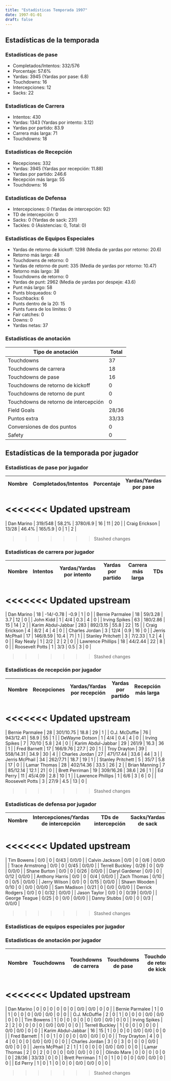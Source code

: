 ```yaml
---
title: "Estadísticas Temporada 1997"
date: 1997-01-01
draft: false
---
```


## Estadísticas de la temporada
### Estadísticas de pase
* Completados/Intentos: 332/576
* Porcentaje: 57.6%
* Yardas: 3945 (Yardas por pase: 6.8)
* Touchdowns: 16
* Intercepciones: 12
* Sacks: 22

### Estadísticas de Carrera
* Intentos: 430
* Yardas: 1343 (Yardas por intento: 3.12)
* Yardas por partido: 83.9
* Carrera más larga: 71
* Touchdowns: 18

### Estadísticas de Recepción
* Recepciones: 332
* Yardas: 3945 (Yardas por recepción: 11.88)
* Yardas por partido: 246.6
* Recepción más larga: 55
* Touchdowns: 16

### Estadísticas de Defensa
* Intercepciones: 0 (Yardas de intercepción: 92)
* TD de intercepción: 0
* Sacks: 0 (Yardas de sack: 231)
* Tackles: 0 (Asistencias: 0, Total: 0)

### Estadísticas de Equipos Especiales
* Yardas de retorno de kickoff: 1298 (Media de yardas por retorno: 20.6)
* Retorno más largo: 48
* Touchdowns de retorno: 0
* Yardas de retorno de punt: 335 (Media de yardas por retorno: 10.47)
* Retorno más largo: 38
* Touchdowns de retorno: 0
* Yardas de punt: 2962 (Media de yardas por despeje: 43.6)
* Punt más largo: 58
* Punts bloqueados: 0
* Touchbacks: 6
* Punts dentro de la 20: 15
* Punts fuera de los límites: 0
* Fair catches: 0
* Downs: 0
* Yardas netas: 37

### Estadísticas de anotación
| Tipo de anotación | Total |
|-------------------|-------|
| Touchdowns | 37 |
| Touchdowns de carrera | 18 |
| Touchdowns de pase | 16 |
| Touchdowns de retorno de kickoff | 0 |
| Touchdowns de retorno de punt | 0 |
| Touchdowns de retorno de intercepción | 0 |
| Field Goals | 28/36 |
| Puntos extra | 33/33 |
| Conversiones de dos puntos | 0 |
| Safety | 0 |

## Estadísticas de la temporada por jugador
### Estadísticas de pase por jugador
| Nombre | Completados/Intentos | Porcentaje | Yardas/Yardas por pase | TDs | Intercepciones | Sacks |
|--------|----------------------|------------|------------------------|-----|----------------|-------|
<<<<<<< Updated upstream
=======
| Dan Marino | 319/548 | 58.2% | 3780/6.9 | 16 | 11 | 20 |
| Craig Erickson | 13/28 | 46.4% | 165/5.9 | 0 | 1 | 2 |
>>>>>>> Stashed changes


### Estadísticas de carrera por jugador
| Nombre | Intentos | Yardas/Yardas por intento | Yardas por partido | Carrera más larga | TDs |
|--------|----------|--------------------------|--------------------|-------------------|-----|
<<<<<<< Updated upstream
=======
| Dan Marino | 18 | -14/-0.78 | -0.9 | 1 | 0 |
| Bernie Parmalee | 18 | 59/3.28 | 3.7 | 12 | 0 |
| John Kidd | 1 | 4/4 | 0.3 | 4 | 0 |
| Irving Spikes | 63 | 180/2.86 | 15 | 14 | 2 |
| Karim Abdul-Jabbar | 283 | 892/3.15 | 55.8 | 22 | 15 |
| Craig Erickson | 4 | 8/2 | 4 | 4 | 0 |
| Charles Jordan | 3 | 12/4 | 0.9 | 16 | 0 |
| Jerris McPhail | 17 | 146/8.59 | 10.4 | 71 | 1 |
| Stanley Pritchett | 3 | 7/2.33 | 1.2 | 4 | 0 |
| Ray Nealy | 1 | 2/2 | 2 | 2 | 0 |
| Lawrence Phillips | 18 | 44/2.44 | 22 | 8 | 0 |
| Roosevelt Potts | 1 | 3/3 | 0.5 | 3 | 0 |
>>>>>>> Stashed changes


### Estadísticas de recepción por jugador
| Nombre | Recepciones | Yardas/Yardas por recepción | Yardas por partido | Recepción más larga | TDs |
|--------|-------------|----------------------------|--------------------|---------------------|-----|
<<<<<<< Updated upstream
=======
| Bernie Parmalee | 28 | 301/10.75 | 18.8 | 29 | 1 |
| O.J. McDuffie | 76 | 943/12.41 | 58.9 | 55 | 1 |
| DeWayne Dotson | 1 | 4/4 | 0.4 | 4 | 0 |
| Irving Spikes | 7 | 70/10 | 5.8 | 24 | 0 |
| Karim Abdul-Jabbar | 29 | 261/9 | 16.3 | 36 | 1 |
| Fred Barnett | 17 | 166/9.76 | 27.7 | 20 | 1 |
| Troy Drayton | 39 | 558/14.31 | 34.9 | 30 | 4 |
| Charles Jordan | 27 | 471/17.44 | 33.6 | 44 | 3 |
| Jerris McPhail | 34 | 262/7.71 | 18.7 | 19 | 1 |
| Stanley Pritchett | 5 | 35/7 | 5.8 | 17 | 0 |
| Lamar Thomas | 28 | 402/14.36 | 33.5 | 26 | 2 |
| Brian Manning | 7 | 85/12.14 | 12.1 | 21 | 0 |
| Brett Perriman | 19 | 309/16.26 | 38.6 | 26 | 1 |
| Ed Perry | 11 | 45/4.09 | 2.8 | 10 | 1 |
| Lawrence Phillips | 1 | 6/6 | 3 | 6 | 0 |
| Roosevelt Potts | 3 | 27/9 | 4.5 | 13 | 0 |
>>>>>>> Stashed changes


### Estadísticas de defensa por jugador
| Nombre | Intercepciones/Yardas de intercepción | TDs de intercepción | Sacks/Yardas de sack | Tackles/Asistencias/Total |
|--------|--------------------------------------|---------------------|-----------------------|--------------------------|
<<<<<<< Updated upstream
=======
| Tim Bowens | 0/0 | 0 | 0/43 | 0/0/0 |
| Calvin Jackson | 0/0 | 0 | 0/6 | 0/0/0 |
| Trace Armstrong | 0/0 | 0 | 0/45 | 0/0/0 |
| Terrell Buckley | 0/26 | 0 | 0/0 | 0/0/0 |
| Shane Burton | 0/0 | 0 | 0/26 | 0/0/0 |
| Daryl Gardener | 0/0 | 0 | 0/12 | 0/0/0 |
| Anthony Harris | 0/0 | 0 | 0/4 | 0/0/0 |
| Zach Thomas | 0/10 | 0 | 0/5 | 0/0/0 |
| Jerry Wilson | 0/0 | 0 | 0/15 | 0/0/0 |
| Shawn Wooden | 0/10 | 0 | 0/0 | 0/0/0 |
| Sam Madison | 0/21 | 0 | 0/0 | 0/0/0 |
| Derrick Rodgers | 0/0 | 0 | 0/32 | 0/0/0 |
| Jason Taylor | 0/0 | 0 | 0/39 | 0/0/0 |
| George Teague | 0/25 | 0 | 0/0 | 0/0/0 |
| Danny Stubbs | 0/0 | 0 | 0/3 | 0/0/0 |
>>>>>>> Stashed changes


### Estadísticas de equipos especiales por jugador
<!-- Puedes agregar aquí tablas para KickoffReturn, PuntReturn, Punting, Kicking si lo necesitas -->

### Estadísticas de anotación por jugador
| Nombre | Touchdowns | Touchdowns de carrera | Touchdowns de pase | Touchdowns de retorno de kickoff | Touchdowns de retorno de punt | Touchdowns de retorno de intercepción | Field Goals | Puntos extra | Conversiones de dos puntos | Safety |
|--------|------------|----------------|---------------------|----------------------------------|-------------------------------|----------------------------------|------------|--------------|--------------------------|--------|
<<<<<<< Updated upstream
=======
| Dan Marino | 0 | 0 | 0 | 0 | 0 | 0 | 0/0 | 0/0 | 0 | 0 |
| Bernie Parmalee | 1 | 0 | 1 | 0 | 0 | 0 | 0/0 | 0/0 | 0 | 0 |
| O.J. McDuffie | 2 | 0 | 1 | 0 | 0 | 0 | 0/0 | 0/0 | 0 | 0 |
| Tim Bowens | 1 | 0 | 0 | 0 | 0 | 0 | 0/0 | 0/0 | 0 | 0 |
| Irving Spikes | 2 | 2 | 0 | 0 | 0 | 0 | 0/0 | 0/0 | 0 | 0 |
| Terrell Buckley | 1 | 0 | 0 | 0 | 0 | 0 | 0/0 | 0/0 | 0 | 0 |
| Karim Abdul-Jabbar | 16 | 15 | 1 | 0 | 0 | 0 | 0/0 | 0/0 | 0 | 0 |
| Fred Barnett | 1 | 0 | 1 | 0 | 0 | 0 | 0/0 | 0/0 | 0 | 0 |
| Troy Drayton | 4 | 0 | 4 | 0 | 0 | 0 | 0/0 | 0/0 | 0 | 0 |
| Charles Jordan | 3 | 0 | 3 | 0 | 0 | 0 | 0/0 | 0/0 | 0 | 0 |
| Jerris McPhail | 2 | 1 | 1 | 0 | 0 | 0 | 0/0 | 0/0 | 0 | 0 |
| Lamar Thomas | 2 | 0 | 2 | 0 | 0 | 0 | 0/0 | 0/0 | 0 | 0 |
| Olindo Mare | 0 | 0 | 0 | 0 | 0 | 0 | 28/36 | 33/33 | 0 | 0 |
| Brett Perriman | 1 | 0 | 1 | 0 | 0 | 0 | 0/0 | 0/0 | 0 | 0 |
| Ed Perry | 1 | 0 | 1 | 0 | 0 | 0 | 0/0 | 0/0 | 0 | 0 |
>>>>>>> Stashed changes
